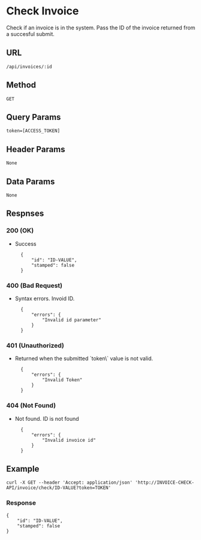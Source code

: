 # Check Invoice
Check if an invoice is in the system. Pass the ID of the invoice returned from a succesful submit.


## URL

    /api/invoices/:id


    
## Method

    GET

## Query Params

    token=[ACCESS_TOKEN]

## Header Params

    None

## Data Params

    None

## Respnses
### 200 (OK)

- Success

        {
            "id": "ID-VALUE",
            "stamped": false
        }

### 400 (Bad Request)

- Syntax errors. Invoid ID.


        {
            "errors": {
                "Invalid id parameter"
            }
        }

### 401 (Unauthorized)

- Returned when the submitted \`token\\\` value is not valid.

        {
            "errors": {
                "Invalid Token"
            }
        }

### 404 (Not Found)

- Not found. ID is not found


        {
            "errors": {
                "Invalid invoice id"
            }
        }


## Example

    curl -X GET --header 'Accept: application/json' 'http://INVOICE-CHECK-API/invoice/check/ID-VALUE?token=TOKEN'

### Response

    {
        "id": "ID-VALUE",
        "stamped": false
    }



